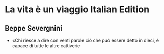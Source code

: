 # La vita è un viaggio Italian Edition
## Beppe Severgnini
- «Chi riesce a dire con venti parole ciò che può essere detto in dieci, è capace di tutte le altre cattiverie
